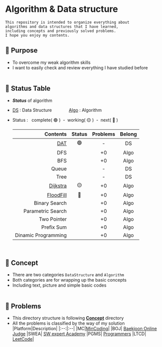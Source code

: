 # Algorithm & Data structure
    This repository is intended to organize everything about 
    algorithms and data structures that I have learned, 
    including concepts and previously solved problems. 
    I hope you enjoy my contents.

## 📌 **Purpose**
- To overcome my weak algorithm skills
- I want to easily check and review everything I have studied before
<br><br>

## 📌 **Status Table**
- ***Status*** of algorithm
- [DS](Concept/DataSturcture) : Data Structure&nbsp;&nbsp;&nbsp;&nbsp;&nbsp;&nbsp;&nbsp;&nbsp;&nbsp;&nbsp;&nbsp;&nbsp;&nbsp;&nbsp;[Algo](Concept/Concept) : Algorithm
- Status : &nbsp;&nbsp;complete( 🟢 )&nbsp;&nbsp;-&nbsp;&nbsp;working( 🟡 )&nbsp;&nbsp;-&nbsp;&nbsp;next( 🔴 )
  
    |Contents|Status<br>|Problems|Belong|
    |----:|:----:|:----:|:----:|
    |[DAT](Concept/DataSturcture/DAT.md)|🟢|-|DS|
    |DFS||+0|Algo|
    |BFS||+0|Algo|
    |Queue||-|DS|
    |Tree||-|DS|
    |[Dijkstra](Concept/Dijkstra.md)|🟡|+0|Algo|
    |[FloodFill](Concept/FloodFill.md)|🔴|+0|Algo|
    |Binary Search||+0|Algo|
    |Parametric Search||+0|Algo|
    |Two Pointer||+0|Algo|
    |Prefix Sum||+0|Algo|
    |Dinamic Programming||+0|Algo|
<br>


## 📌 **Concept**
- There are two categories `DataStructure` and `Algorithm` 
- Both categories are for wrapping up the basic concepts
- Including text, picture and simple basic codes
<br><br>


## 📌 **Problems**
- This directory structure is following **<u>Concept</u>** directory
- All the problems is classified by the way of my solution<br>
  |Platform|Description|
  |:--:|:--|
  |MC|[MinCoding](https://pro.mincoding.co.kr)|
  |BOJ| [Baekjoon Online Judge](https://www.acmicpc.net) 
  |SWEA| [SW expert Academy](https://swexpertacademy.com/main/main.do)
  |PGMS| [Programmers](https://school.programmers.co.kr/learn/challenges)
  |LTCD| [LeetCode](https://leetcode.com)|